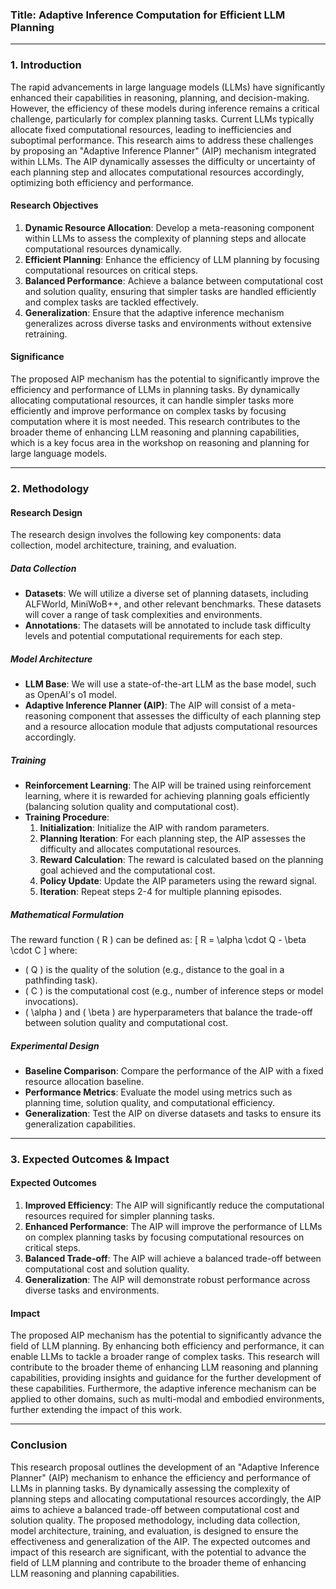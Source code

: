 ### Title: Adaptive Inference Computation for Efficient LLM Planning

---

### 1. Introduction

The rapid advancements in large language models (LLMs) have significantly enhanced their capabilities in reasoning, planning, and decision-making. However, the efficiency of these models during inference remains a critical challenge, particularly for complex planning tasks. Current LLMs typically allocate fixed computational resources, leading to inefficiencies and suboptimal performance. This research aims to address these challenges by proposing an "Adaptive Inference Planner" (AIP) mechanism integrated within LLMs. The AIP dynamically assesses the difficulty or uncertainty of each planning step and allocates computational resources accordingly, optimizing both efficiency and performance.

#### Research Objectives
1. **Dynamic Resource Allocation**: Develop a meta-reasoning component within LLMs to assess the complexity of planning steps and allocate computational resources dynamically.
2. **Efficient Planning**: Enhance the efficiency of LLM planning by focusing computational resources on critical steps.
3. **Balanced Performance**: Achieve a balance between computational cost and solution quality, ensuring that simpler tasks are handled efficiently and complex tasks are tackled effectively.
4. **Generalization**: Ensure that the adaptive inference mechanism generalizes across diverse tasks and environments without extensive retraining.

#### Significance
The proposed AIP mechanism has the potential to significantly improve the efficiency and performance of LLMs in planning tasks. By dynamically allocating computational resources, it can handle simpler tasks more efficiently and improve performance on complex tasks by focusing computation where it is most needed. This research contributes to the broader theme of enhancing LLM reasoning and planning capabilities, which is a key focus area in the workshop on reasoning and planning for large language models.

---

### 2. Methodology

#### Research Design
The research design involves the following key components: data collection, model architecture, training, and evaluation.

##### Data Collection
- **Datasets**: We will utilize a diverse set of planning datasets, including ALFWorld, MiniWoB++, and other relevant benchmarks. These datasets will cover a range of task complexities and environments.
- **Annotations**: The datasets will be annotated to include task difficulty levels and potential computational requirements for each step.

##### Model Architecture
- **LLM Base**: We will use a state-of-the-art LLM as the base model, such as OpenAI's o1 model.
- **Adaptive Inference Planner (AIP)**: The AIP will consist of a meta-reasoning component that assesses the difficulty of each planning step and a resource allocation module that adjusts computational resources accordingly.

##### Training
- **Reinforcement Learning**: The AIP will be trained using reinforcement learning, where it is rewarded for achieving planning goals efficiently (balancing solution quality and computational cost).
- **Training Procedure**:
  1. **Initialization**: Initialize the AIP with random parameters.
  2. **Planning Iteration**: For each planning step, the AIP assesses the difficulty and allocates computational resources.
  3. **Reward Calculation**: The reward is calculated based on the planning goal achieved and the computational cost.
  4. **Policy Update**: Update the AIP parameters using the reward signal.
  5. **Iteration**: Repeat steps 2-4 for multiple planning episodes.

##### Mathematical Formulation
The reward function \( R \) can be defined as:
\[ R = \alpha \cdot Q - \beta \cdot C \]
where:
- \( Q \) is the quality of the solution (e.g., distance to the goal in a pathfinding task).
- \( C \) is the computational cost (e.g., number of inference steps or model invocations).
- \( \alpha \) and \( \beta \) are hyperparameters that balance the trade-off between solution quality and computational cost.

##### Experimental Design
- **Baseline Comparison**: Compare the performance of the AIP with a fixed resource allocation baseline.
- **Performance Metrics**: Evaluate the model using metrics such as planning time, solution quality, and computational efficiency.
- **Generalization**: Test the AIP on diverse datasets and tasks to ensure its generalization capabilities.

---

### 3. Expected Outcomes & Impact

#### Expected Outcomes
1. **Improved Efficiency**: The AIP will significantly reduce the computational resources required for simpler planning tasks.
2. **Enhanced Performance**: The AIP will improve the performance of LLMs on complex planning tasks by focusing computational resources on critical steps.
3. **Balanced Trade-off**: The AIP will achieve a balanced trade-off between computational cost and solution quality.
4. **Generalization**: The AIP will demonstrate robust performance across diverse tasks and environments.

#### Impact
The proposed AIP mechanism has the potential to significantly advance the field of LLM planning. By enhancing both efficiency and performance, it can enable LLMs to tackle a broader range of complex tasks. This research will contribute to the broader theme of enhancing LLM reasoning and planning capabilities, providing insights and guidance for the further development of these capabilities. Furthermore, the adaptive inference mechanism can be applied to other domains, such as multi-modal and embodied environments, further extending the impact of this work.

---

### Conclusion

This research proposal outlines the development of an "Adaptive Inference Planner" (AIP) mechanism to enhance the efficiency and performance of LLMs in planning tasks. By dynamically assessing the complexity of planning steps and allocating computational resources accordingly, the AIP aims to achieve a balanced trade-off between computational cost and solution quality. The proposed methodology, including data collection, model architecture, training, and evaluation, is designed to ensure the effectiveness and generalization of the AIP. The expected outcomes and impact of this research are significant, with the potential to advance the field of LLM planning and contribute to the broader theme of enhancing LLM reasoning and planning capabilities.